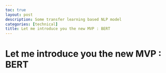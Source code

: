 ```yaml
---
toc: true
layout: post
description: Some transfer learning based NLP model
categories: [technical]
title: Let me introduce you the new MVP : BERT
---
```

# Let me introduce you the new MVP : BERT
